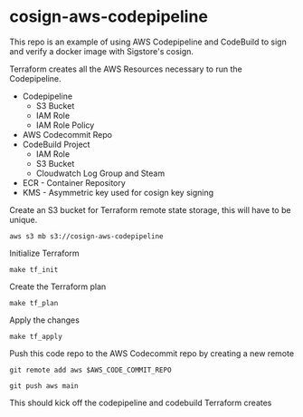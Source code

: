 # cosign-aws-codepipeline

This repo is an example of using AWS Codepipeline and CodeBuild to sign and verify a docker image with Sigstore's 
cosign.

Terraform creates all the AWS Resources necessary to run the Codepipeline.

* Codepipeline
  * S3 Bucket
  * IAM Role
  * IAM Role Policy
* AWS Codecommit Repo
* CodeBuild Project
  * IAM Role
  * S3 Bucket
  * Cloudwatch Log Group and Steam
* ECR - Container Repository
* KMS - Asymmetric key used for cosign key signing

Create an S3 bucket for Terraform remote state storage, this will have to be unique. 

`aws s3 mb s3://cosign-aws-codepipeline`

Initialize Terraform 

`make tf_init`

Create the Terraform plan 

`make tf_plan`

Apply the changes 

`make tf_apply`

Push this code repo to the AWS Codecommit repo by creating a new remote

`git remote add aws $AWS_CODE_COMMIT_REPO`

`git push aws main`

This should kick off the codepipeline and codebuild Terraform creates


